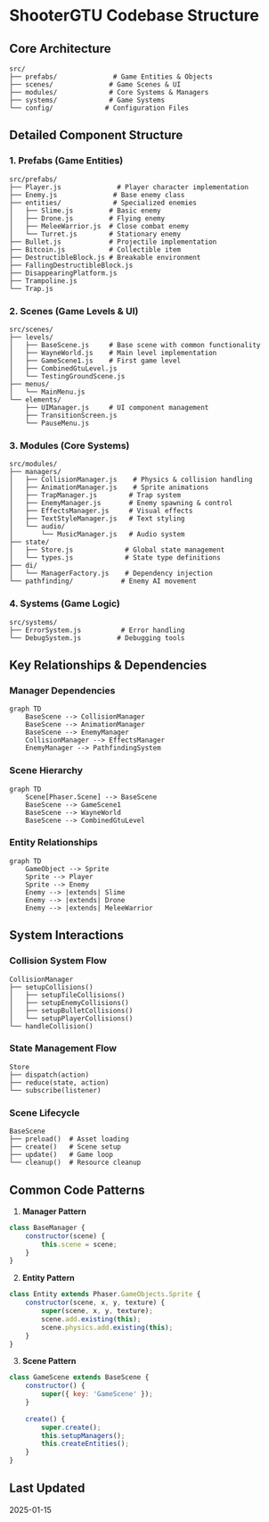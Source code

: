 # ShooterGTU Codebase Structure

## Core Architecture

```plaintext
src/
├── prefabs/              # Game Entities & Objects
├── scenes/              # Game Scenes & UI
├── modules/             # Core Systems & Managers
├── systems/             # Game Systems
└── config/             # Configuration Files
```

## Detailed Component Structure

### 1. Prefabs (Game Entities)
```plaintext
src/prefabs/
├── Player.js              # Player character implementation
├── Enemy.js              # Base enemy class
├── entities/             # Specialized enemies
│   ├── Slime.js         # Basic enemy
│   ├── Drone.js         # Flying enemy
│   ├── MeleeWarrior.js  # Close combat enemy
│   └── Turret.js        # Stationary enemy
├── Bullet.js            # Projectile implementation
├── Bitcoin.js           # Collectible item
├── DestructibleBlock.js # Breakable environment
├── FallingDestructibleBlock.js
├── DisappearingPlatform.js
├── Trampoline.js
└── Trap.js
```

### 2. Scenes (Game Levels & UI)
```plaintext
src/scenes/
├── levels/
│   ├── BaseScene.js     # Base scene with common functionality
│   ├── WayneWorld.js    # Main level implementation
│   ├── GameScene1.js    # First game level
│   ├── CombinedGtuLevel.js
│   └── TestingGroundScene.js
├── menus/
│   └── MainMenu.js
└── elements/
    ├── UIManager.js     # UI component management
    ├── TransitionScreen.js
    └── PauseMenu.js
```

### 3. Modules (Core Systems)
```plaintext
src/modules/
├── managers/
│   ├── CollisionManager.js    # Physics & collision handling
│   ├── AnimationManager.js    # Sprite animations
│   ├── TrapManager.js        # Trap system
│   ├── EnemyManager.js       # Enemy spawning & control
│   ├── EffectsManager.js     # Visual effects
│   ├── TextStyleManager.js   # Text styling
│   └── audio/
│       └── MusicManager.js   # Audio system
├── state/
│   ├── Store.js             # Global state management
│   └── types.js             # State type definitions
├── di/
│   └── ManagerFactory.js    # Dependency injection
└── pathfinding/            # Enemy AI movement
```

### 4. Systems (Game Logic)
```plaintext
src/systems/
├── ErrorSystem.js          # Error handling
└── DebugSystem.js         # Debugging tools
```

## Key Relationships & Dependencies

### Manager Dependencies
```mermaid
graph TD
    BaseScene --> CollisionManager
    BaseScene --> AnimationManager
    BaseScene --> EnemyManager
    CollisionManager --> EffectsManager
    EnemyManager --> PathfindingSystem
```

### Scene Hierarchy
```mermaid
graph TD
    Scene[Phaser.Scene] --> BaseScene
    BaseScene --> GameScene1
    BaseScene --> WayneWorld
    BaseScene --> CombinedGtuLevel
```

### Entity Relationships
```mermaid
graph TD
    GameObject --> Sprite
    Sprite --> Player
    Sprite --> Enemy
    Enemy --> |extends| Slime
    Enemy --> |extends| Drone
    Enemy --> |extends| MeleeWarrior
```

## System Interactions

### Collision System Flow
```plaintext
CollisionManager
├── setupCollisions()
│   ├── setupTileCollisions()
│   ├── setupEnemyCollisions()
│   ├── setupBulletCollisions()
│   └── setupPlayerCollisions()
└── handleCollision()
```

### State Management Flow
```plaintext
Store
├── dispatch(action)
├── reduce(state, action)
└── subscribe(listener)
```

### Scene Lifecycle
```plaintext
BaseScene
├── preload()  # Asset loading
├── create()   # Scene setup
├── update()   # Game loop
└── cleanup()  # Resource cleanup
```

## Common Code Patterns

1. **Manager Pattern**
```javascript
class BaseManager {
    constructor(scene) {
        this.scene = scene;
    }
}
```

2. **Entity Pattern**
```javascript
class Entity extends Phaser.GameObjects.Sprite {
    constructor(scene, x, y, texture) {
        super(scene, x, y, texture);
        scene.add.existing(this);
        scene.physics.add.existing(this);
    }
}
```

3. **Scene Pattern**
```javascript
class GameScene extends BaseScene {
    constructor() {
        super({ key: 'GameScene' });
    }
    
    create() {
        super.create();
        this.setupManagers();
        this.createEntities();
    }
}
```

## Last Updated
2025-01-15
